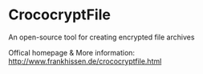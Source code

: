 # CrococryptFile
An open-source tool for creating encrypted file archives

Offical homepage & More information: http://www.frankhissen.de/crococryptfile.html
